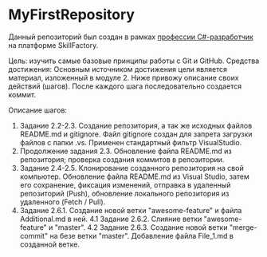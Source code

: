 # MyFirstRepository

Данный репозиторий был создан в рамках [профессии C#-разработчик](https://skillfactory.ru/csharp) на платформе SkillFactory.

Цель: изучить самые базовые принципы работы с Git и GitHub.
Средства достижения: Основным источником достижения цели является материал, изложенный в модуле 2. Ниже привожу описание своих действий (шагов). После каждого шага последовательно создается коммит.

Описание шагов:
1.  Задание 2.2-2.3. Создание репозитория, а так же исходных файлов README.md и gitignore. Файл gitignore создан для запрета загрузки файлов с папки .vs. Применен стандартный фильтр VisualStudio.
2.  Продолжение задания 2.3. Обновление файла README.md из репозитория; проверка создания коммитов в репозитории.
3.  Задание 2.4-2.5. Клонирование созданного репозитория на свой компьютер. Обновление файла README.md из Visual Studio, затем его сохранение, фиксация изменений, отправка в удаленный репозиторий (Push), обновление локального репозитория из удаленного (Fetch / Pull).
4.  Задание 2.6.1. Создание новой ветки "awesome-feature" и файла Additional.md в ней.
4.1 Задание 2.6.2. Слияние ветки "awesome-feature" и "master".
4.2 Задание 2.6.3. Создание новой ветки "merge-commit" на безе ветки "master". Добавление файла File_1.md в созданной ветке.